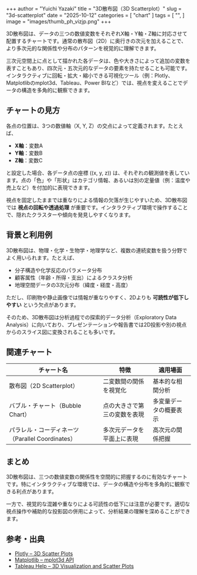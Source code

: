 +++
author = "Yuichi Yazaki"
title = "3D散布図（3D Scatterplot）"
slug = "3d-scatterplot"
date = "2025-10-12"
categories = [
    "chart"
]
tags = [
    "",
]
image = "images/thumb_ph_vizjp.png"
+++

3D散布図は、データの三つの数値変数をそれぞれX軸・Y軸・Z軸に対応させて配置するチャートです。通常の散布図（2D）に奥行きの次元を加えることで、より多次元的な関係性や分布のパターンを視覚的に理解できます。  

三次元空間上に点として描かれた各データは、色や大きさによって追加の変数を表すこともあり、四次元・五次元的なデータの要素を持たせることも可能です。インタラクティブに回転・拡大・縮小できる可視化ツール（例：Plotly、Matplotlibのmplot3d、Tableau、Power BIなど）では、視点を変えることでデータの構造を多角的に観察できます。


<!--more-->


## チャートの見方

各点の位置は、3つの数値軸（X, Y, Z）の交点によって定義されます。たとえば、

- **X軸**：変数A  
- **Y軸**：変数B  
- **Z軸**：変数C  

と設定した場合、各データ点の座標 \((x, y, z)\) は、それぞれの観測値を表しています。点の「色」や「形状」はカテゴリ情報、あるいは別の定量値（例：温度や売上など）を付加的に表現できます。

視点を固定したままでは重なりによる情報の欠落が生じやすいため、3D散布図では **視点の回転や透過処理** が重要です。インタラクティブ環境で操作することで、隠れたクラスターや傾向を発見しやすくなります。



## 背景と利用例

3D散布図は、物理・化学・生物学・地理学など、複数の連続変数を扱う分野でよく用いられます。たとえば、

- 分子構造や化学反応のパラメータ分布
- 顧客属性（年齢・所得・支出）によるクラスタ分析
- 地理空間データの3次元分布（緯度・経度・高度）

ただし、印刷物や静止画像では情報が重なりやすく、2Dよりも **可読性が低下しやすい** という欠点があります。

そのため、3D散布図は分析過程での探索的データ分析（Exploratory Data Analysis）に向いており、プレゼンテーションや報告書では2D投影や別の視点からのスライス図に変換されることも多いです。



## 関連チャート

| チャート名 | 特徴 | 適用場面 |
|-------------|-------|-----------|
| 散布図（2D Scatterplot） | 二変数間の関係を視覚化 | 基本的な相関分析 |
| バブル・チャート（Bubble Chart） | 点の大きさで第三の変数を表現 | 多変量データの概要表示 |
| パラレル・コーディネーツ（Parallel Coordinates） | 多次元データを平面上に表現 | 高次元の関係把握 |



## まとめ

3D散布図は、三つの数値変数の関係性を空間的に把握するのに有効なチャートです。特にインタラクティブな環境では、データの構造や分布を多角的に観察できる利点があります。

一方で、視覚的な混雑や重なりによる可読性の低下には注意が必要です。適切な視点操作や補助的な投影図の併用によって、分析結果の理解を深めることができます。



## 参考・出典

- [Plotly – 3D Scatter Plots](https://plotly.com/python/3d-scatter-plots/)
- [Matplotlib – mplot3d API](https://matplotlib.org/stable/gallery/mplot3d/scatter3d.html)
- [Tableau Help – 3D Visualization and Scatter Plots](https://help.tableau.com/current/pro/desktop/en-us/examples_scatter.htm)